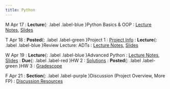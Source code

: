 ```yaml
---
title: Python
---
```


M Apr 17
: **Lecture**{: .label .label-blue }Python Basics & OOP
  : [Lecture Notes]({{site.baseurl}}/lectures/05), [Slides](https://docs.google.com/presentation/d/1Tool2iOyv022hq5uBF8AjR091CZmu2vM/edit?usp=share_link&ouid=101757866260235503028&rtpof=true&sd=true)

T Apr 18
: **Posted**{: .label .label-green }Project 1
  : [Project Info]({{site.baseurl}}/projects)
: **Lecture**{: .label .label-blue }Review Lecture: ADTs
  : [Lecture Notes]({{site.baseurl}}/lectures/04-5), [Slides](https://docs.google.com/presentation/d/1irnNsw7n355MdHlIA7bYqjMirG-oOj9H/edit?usp=share_link&ouid=101757866260235503028&rtpof=true&sd=true)


W Apr 19
: **Lecture**{: .label .label-blue }Advanced Python
  : [Lecture Notes]({{site.baseurl}}/lectures/06), [Slides](https://docs.google.com/presentation/d/1Tool2iOyv022hq5uBF8AjR091CZmu2vM/edit?usp=share_link&ouid=101757866260235503028&rtpof=true&sd=true)
: **Due**{: .label .label-red }HW 2
  : [Solutions](https://drive.google.com/file/d/1UPfh_crB4VVvEWzFBHbgkNDXBWkgAya2/view?usp=sharing)
: **Posted**{: .label .label-green }HW 3
  : [Gradescope](https://www.gradescope.com/courses/529662/assignments/2837211)


F Apr 21
: **Section**{: .label .label-purple }Discussion (Project Overview, More FP)
  : [Discussion Resources](https://drive.google.com/drive/folders/1TBOqhuq2-JFEcW0KNkbnC6UXtpGUsATe)
